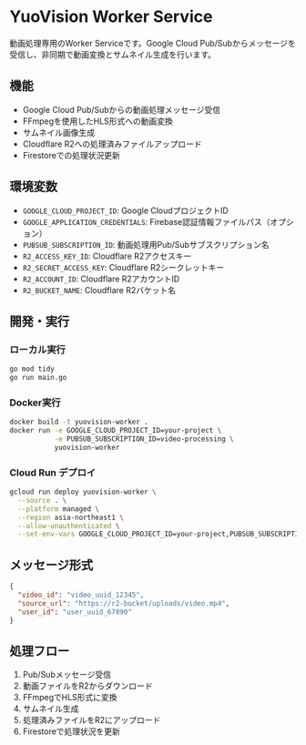 # YuoVision Worker Service

動画処理専用のWorker Serviceです。Google Cloud Pub/Subからメッセージを受信し、非同期で動画変換とサムネイル生成を行います。

## 機能

- Google Cloud Pub/Subからの動画処理メッセージ受信
- FFmpegを使用したHLS形式への動画変換
- サムネイル画像生成
- Cloudflare R2への処理済みファイルアップロード
- Firestoreでの処理状況更新

## 環境変数

- `GOOGLE_CLOUD_PROJECT_ID`: Google CloudプロジェクトID
- `GOOGLE_APPLICATION_CREDENTIALS`: Firebase認証情報ファイルパス（オプション）
- `PUBSUB_SUBSCRIPTION_ID`: 動画処理用Pub/Subサブスクリプション名
- `R2_ACCESS_KEY_ID`: Cloudflare R2アクセスキー
- `R2_SECRET_ACCESS_KEY`: Cloudflare R2シークレットキー
- `R2_ACCOUNT_ID`: Cloudflare R2アカウントID
- `R2_BUCKET_NAME`: Cloudflare R2バケット名

## 開発・実行

### ローカル実行
```bash
go mod tidy
go run main.go
```

### Docker実行
```bash
docker build -t yuovision-worker .
docker run -e GOOGLE_CLOUD_PROJECT_ID=your-project \
           -e PUBSUB_SUBSCRIPTION_ID=video-processing \
           yuovision-worker
```

### Cloud Run デプロイ
```bash
gcloud run deploy yuovision-worker \
  --source . \
  --platform managed \
  --region asia-northeast1 \
  --allow-unauthenticated \
  --set-env-vars GOOGLE_CLOUD_PROJECT_ID=your-project,PUBSUB_SUBSCRIPTION_ID=video-processing
```

## メッセージ形式

```json
{
  "video_id": "video_uuid_12345",
  "source_url": "https://r2-bucket/uploads/video.mp4",
  "user_id": "user_uuid_67890"
}
```

## 処理フロー

1. Pub/Subメッセージ受信
2. 動画ファイルをR2からダウンロード
3. FFmpegでHLS形式に変換
4. サムネイル生成
5. 処理済みファイルをR2にアップロード
6. Firestoreで処理状況を更新